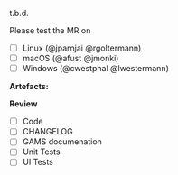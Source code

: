 t.b.d.

Please test the MR on

- [ ] Linux (@jparnjai @rgoltermann)
- [ ] macOS (@afust @jmonki)
- [ ] Windows (@cwestphal @lwestermann)

**Artefacts:** 

**Review**
- [ ] Code
- [ ] CHANGELOG
- [ ] GAMS documenation
- [ ] Unit Tests
- [ ] UI Tests
